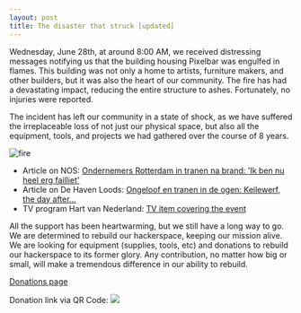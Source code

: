 ```yaml
---
layout: post
title: The disaster that struck [updated]
---
```


Wednesday, June 28th, at around 8:00 AM, we received distressing messages notifying us that the building housing Pixelbar was engulfed in flames. This building was not only a home to artists, furniture makers, and other builders, but it was also the heart of our community. The fire has had a devastating impact, reducing the entire structure to ashes. Fortunately, no injuries were reported.

The incident has left our community in a state of shock, as we have suffered the irreplaceable loss of not just our physical space, but also all the equipment, tools, and projects we had  gathered over the course of 8 years.

![fire](/images/blog/fire.png)

- Article on NOS: [Ondernemers Rotterdam in tranen na brand: 'Ik ben nu heel erg failliet'](https://nos.nl/artikel/2480632-ondernemers-rotterdam-in-tranen-na-brand-ik-ben-nu-heel-erg-failliet)
- Article on De Haven Loods: [Ongeloof en tranen in de ogen: Keilewerf, the day after...](https://www.dehavenloods.nl/nieuws/algemeen/48148/ongeloof-en-tranen-in-de-ogen-keilewerf-the-day-after-)
- TV program Hart van Nederland: [TV item covering the event](https://embed.kijk.nl/?video=mWopjlFNVfvlnF)


All the support has been heartwarming, but we still have a long way to go. We are determined to rebuild our hackerspace, keeping our mission alive. We are looking for equipment (supplies, tools, etc) and donations to rebuild our hackerspace to its former glory. Any contribution, no matter how big or small, will make a tremendous difference in our ability to rebuild.

[Donations page](https://pixelbar.nl/donations/)

Donation link via QR Code: ![](https://pixelbar.nl/public/images/shared/28062023-Pixelbar-Disaster-Donations.png)
